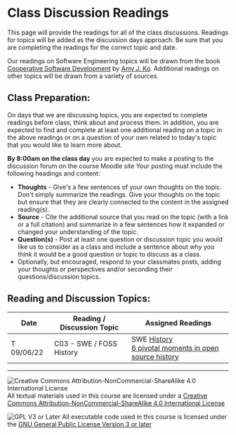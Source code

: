 # Class Discussion Readings

This page will provide the readings for all of the class discussions.  Readings for topics will be added as the discussion days approach.  Be sure that you are completing the readings for the correct topic and date.

Our readings on Software Engineering topics will be drawn from the book [Cooperative Software Development](https://faculty.washington.edu/ajko/books/cooperative-software-development/) by [Amy J. Ko](https://faculty.washington.edu/ajko/). Additional readings on other topics will be drawn from a variety of sources.

## Class Preparation:

On days that we are discussing topics, you are expected to complete readings before class, think about and process them.  In addition, you are expected to find and complete at least one additional reading on a topic in the above readings or on a question of your own related to today's topic that you would like to learn more about.

**By 8:00am on the class day** you are expected to make a posting to the discussion forum on the course Moodle site  Your posting must include the following headings and content:
- **Thoughts** - Give's a few sentences of your own thoughts on the topic. Don't simply summarize the readings. Give your thoughts on the topic but ensure that they are clearly connected to the content in the assigned reading(s).
- **Source** - Cite the additional source that you read on the topic (with a link or a full citation) and summarize in a few sentences how it expanded or changed your understanding of the topic.
- **Question(s)** - Post at least one question or discussion topic you would like us to consider as a class and include a sentence about why you think it would be a good question or topic to discuss as a class.
- Optionally, but encouraged, respond to your classmates posts, adding your thoughts or perspectives and/or seconding their questions/discussion topics.

## Reading and Discussion Topics:

Date            | Reading / Discussion Topic              | Assigned Readings
----------------|-----------------------------------------|--------------------
T 09/06/22      | C03 - SWE / FOSS History                | SWE [History](https://faculty.washington.edu/ajko/books/cooperative-software-development/history)<br>[6 pivotal moments in open source history](https://opensource.com/article/18/2/pivotal-moments-history-open-source)


---

![Creative Commons Attribution-NonCommercial-ShareAlike 4.0 International License](https://i.creativecommons.org/l/by-nc-sa/4.0/88x31.png "Creative Commons Attribution-NonCommercial-ShareAlike 4.0 International License") All textual materials used in this course are licensed under a [Creative Commons Attribution-NonCommercial-ShareAlike 4.0 International License](http://creativecommons.org/licenses/by-nc-sa/4.0/)

![GPL V3 or Later](https://www.gnu.org/graphics/gplv3-or-later-sm.png "GPL V3 or later") All executable code used in this course is licensed under the [GNU General Public License Version 3 or later](https://www.gnu.org/licenses/gpl.txt)
